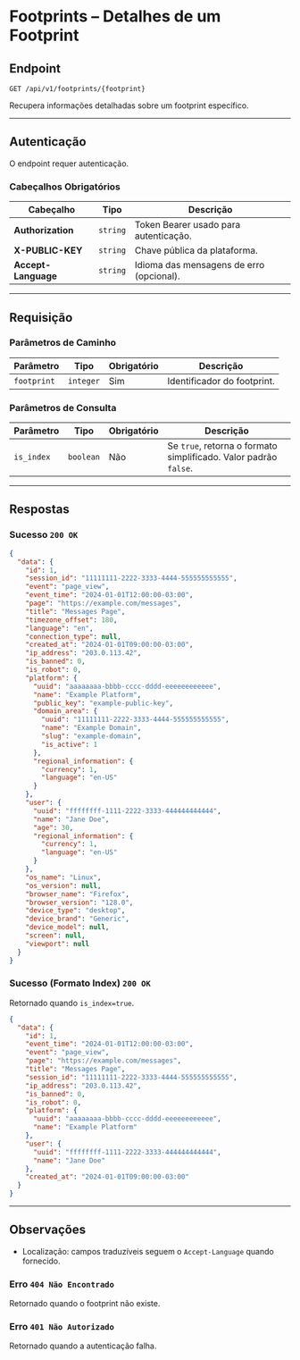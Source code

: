 # Footprints – Detalhes de um Footprint

## Endpoint

`GET /api/v1/footprints/{footprint}`

Recupera informações detalhadas sobre um footprint específico.

---

## Autenticação

O endpoint requer autenticação.

### Cabeçalhos Obrigatórios

| Cabeçalho | Tipo | Descrição |
| --- | --- | --- |
| **Authorization** | `string` | Token Bearer usado para autenticação. |
| **X-PUBLIC-KEY** | `string` | Chave pública da plataforma. |
| **Accept-Language** | `string` | Idioma das mensagens de erro (opcional). |

---

## Requisição

### Parâmetros de Caminho

| Parâmetro | Tipo | Obrigatório | Descrição |
| --- | --- | --- | --- |
| `footprint` | `integer` | Sim | Identificador do footprint. |

### Parâmetros de Consulta

| Parâmetro | Tipo | Obrigatório | Descrição |
| --- | --- | --- | --- |
| `is_index` | `boolean` | Não | Se `true`, retorna o formato simplificado. Valor padrão `false`. |

---

## Respostas

### Sucesso `200 OK`

```json
{
  "data": {
    "id": 1,
    "session_id": "11111111-2222-3333-4444-555555555555",
    "event": "page_view",
    "event_time": "2024-01-01T12:00:00-03:00",
    "page": "https://example.com/messages",
    "title": "Messages Page",
    "timezone_offset": 180,
    "language": "en",
    "connection_type": null,
    "created_at": "2024-01-01T09:00:00-03:00",
    "ip_address": "203.0.113.42",
    "is_banned": 0,
    "is_robot": 0,
    "platform": {
      "uuid": "aaaaaaaa-bbbb-cccc-dddd-eeeeeeeeeeee",
      "name": "Example Platform",
      "public_key": "example-public-key",
      "domain_area": {
        "uuid": "11111111-2222-3333-4444-555555555555",
        "name": "Example Domain",
        "slug": "example-domain",
        "is_active": 1
      },
      "regional_information": {
        "currency": 1,
        "language": "en-US"
      }
    },
    "user": {
      "uuid": "ffffffff-1111-2222-3333-444444444444",
      "name": "Jane Doe",
      "age": 30,
      "regional_information": {
        "currency": 1,
        "language": "en-US"
      }
    },
    "os_name": "Linux",
    "os_version": null,
    "browser_name": "Firefox",
    "browser_version": "128.0",
    "device_type": "desktop",
    "device_brand": "Generic",
    "device_model": null,
    "screen": null,
    "viewport": null
  }
}
```

### Sucesso (Formato Index) `200 OK`

Retornado quando `is_index=true`.

```json
{
  "data": {
    "id": 1,
    "event_time": "2024-01-01T12:00:00-03:00",
    "event": "page_view",
    "page": "https://example.com/messages",
    "title": "Messages Page",
    "session_id": "11111111-2222-3333-4444-555555555555",
    "ip_address": "203.0.113.42",
    "is_banned": 0,
    "is_robot": 0,
    "platform": {
      "uuid": "aaaaaaaa-bbbb-cccc-dddd-eeeeeeeeeeee",
      "name": "Example Platform"
    },
    "user": {
      "uuid": "ffffffff-1111-2222-3333-444444444444",
      "name": "Jane Doe"
    },
    "created_at": "2024-01-01T09:00:00-03:00"
  }
}
```

---

## Observações

* Localização: campos traduzíveis seguem o `Accept-Language` quando fornecido.

### Erro `404 Não Encontrado`

Retornado quando o footprint não existe.

### Erro `401 Não Autorizado`

Retornado quando a autenticação falha.
